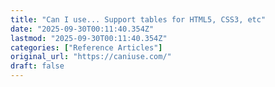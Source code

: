 ```yaml
---
title: "Can I use... Support tables for HTML5, CSS3, etc"
date: "2025-09-30T00:11:40.354Z"
lastmod: "2025-09-30T00:11:40.354Z"
categories: ["Reference Articles"]
original_url: "https://caniuse.com/"
draft: false
---
```

